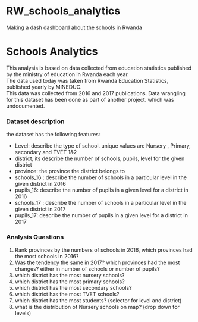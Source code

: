 # RW_schools_analytics
Making a dash dashboard about the schools in Rwanda
## 

# Schools Analytics

This analysis is based on data collected from education statistics published by the ministry of education in Rwanda each year. <br> The data used today was taken from Rwanda Education Statistics, published yearly by MINEDUC. <br>
This data was collected from 2016 and 2017 publications. 
Data wrangling for this dataset has been done as part of another project. which was undocumented. 

### Dataset description

the dataset has the following features: 
* Level: describe the type of school. unique values are Nursery , Primary, secondary and TVET 1&2
* district, its describe the number of schools, pupils, level for the given district
* province: the province the district belongs to
* schools_16 : describe the number of schools in a particular level in the given district in 2016
* pupils_16: describe the number of pupils in a given level for a district in 2016
* schools_17 : describe the number of schools in a particular level in the given district in 2017
* pupils_17: describe the number of pupils in a given level for a district in 2017

###  Analysis Questions

1. Rank provinces by the numbers of schools in 2016, which provinces had the most schools in 2016? 
2. Was the tendency the same in 2017? which provinces had the most changes? either in number of schools or number of pupils? 
3. which district has the most nursery schools?
4. which district has the most primary schools?
5. which district has the most secondary schools?
6. which district has the most  TVET schools? 
7. which district has the most students?  (selector for level and district)
8. what is the distribution of Nursery schools on map? (drop down for levels)
